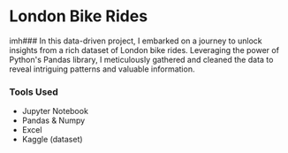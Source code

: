 # London Bike Rides
imh### In this data-driven project, I embarked on a journey to unlock insights from a rich dataset of London bike rides. Leveraging the power of Python's Pandas library, I meticulously gathered and cleaned the data to reveal intriguing patterns and valuable information.

### Tools Used
- Jupyter Notebook
- Pandas & Numpy
- Excel
- Kaggle (dataset)
